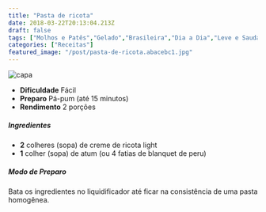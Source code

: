 ```yaml
---
title: "Pasta de ricota"
date: 2018-03-22T20:13:04.213Z
draft: false
tags: ["Molhos e Patês","Gelado","Brasileira","Dia a Dia","Leve e Saudável","Alimentação saudável","receita saudável"]
categories: ["Receitas"]
featured_image: "/post/pasta-de-ricota.abacebc1.jpg"
---
```


![capa](/post/pasta-de-ricota.abacebc1.jpg)

*   **Dificuldade** Fácil
*   **Preparo** Pá-pum (até 15 minutos)
*   **Rendimento** 2 porções

##### Ingredientes

*   **2** colheres (sopa) de creme de ricota light
*   **1** colher (sopa) de atum (ou 4 fatias de blanquet de peru)

##### Modo de Preparo

Bata os ingredientes no liquidificador até ficar na consistência de uma pasta homogênea.
